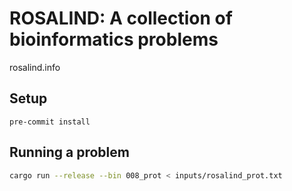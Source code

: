 # ROSALIND: A collection of bioinformatics problems 

rosalind.info


## Setup
`pre-commit install`

## Running a problem

```bash
cargo run --release --bin 008_prot < inputs/rosalind_prot.txt
```
